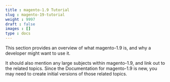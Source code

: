 ```yaml
---
title : magento-1.9 Tutorial
slug : magento-19-tutorial
weight : 9997
draft : false
images : []
type : docs
---
```


This section provides an overview of what magento-1.9 is, and why a developer might want to use it.

It should also mention any large subjects within magento-1.9, and link out to the related topics.  Since the Documentation for magento-1.9 is new, you may need to create initial versions of those related topics.

